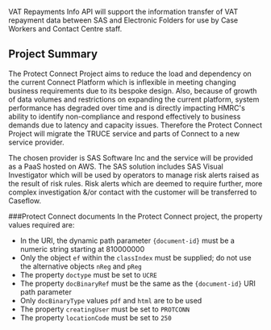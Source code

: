 VAT Repayments Info API will support the information transfer of VAT repayment data between SAS and Electronic Folders for use by Case Workers and Contact Centre staff.

## Project Summary

The Protect Connect Project aims to reduce the load and dependency on the current Connect Platform which is inflexible in meeting changing business requirements due to its bespoke design. Also, because of growth of data volumes and restrictions on expanding the current platform, system performance has degraded over time and is directly impacting HMRC's ability to identify non-compliance and respond effectively to business demands due to latency and capacity issues. Therefore the Protect Connect Project will migrate the TRUCE service and parts of Connect to a new service provider.


The chosen provider is SAS Software Inc and the service will be provided as a PaaS hosted on AWS. The SAS solution includes SAS Visual Investigator which will be used by operators to manage risk alerts raised as the result of risk rules. Risk alerts which are deemed to require further, more complex investigation &/or contact with the customer will be transferred to Caseflow.


###Protect Connect documents
In the Protect Connect project, the property values required are:
  - In the URI, the dynamic path parameter `{document-id}` must be a numeric string starting at 810000000
  - Only the object `ef` within the `classIndex` must be supplied; do not use the alternative objects `nReg` and `pReg`
  - The property `doctype` must be set to `UCRE`
  - The property `docBinaryRef` must be the same as the `{document-id}` URI path parameter
  - Only `docBinaryType` values `pdf` and `html` are to be used
  - The property `creatingUser` must be set to `PROTCONN`
  - The property `locationCode` must be set to `250`
